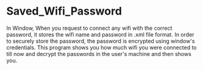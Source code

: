 # Saved_Wifi_Password

In Window, When you request to connect any wifi with the correct password, it stores the wifi name and password in .xml file format. In order to securely store the password, the password is encrypted using window's credentials. This program shows you how much wifi you were connected to till now and decrypt the passwords in the user's machine and then shows you.
